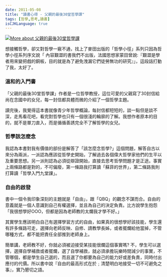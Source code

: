 ```yaml
---
date: 2011-05-08
title: "讀書心得 - 父親的最後30堂哲學課"
tags: [哲學,思考,讀書]
isCJKLanguage: true
---
```


<a href="http://www.anobii.com/books/%E7%88%B6%E8%A6%AA%E7%9A%84%E6%9C%80%E5%BE%8C30%E5%A0%82%E5%93%B2%E5%AD%B8%E8%AA%B2/9789861731230/0059b402903258bb43/" title="More about 父親的最後30堂哲學課"><img alt="More about 父親的最後30堂哲學課" src="http://image.anobii.com/anobi/image_book.php?type=5&amp;item_id=0059b402903258bb43&amp;time=0" class="left" title="More about 父親的最後30堂哲學課" /></a>

想接觸哲學，卻又對哲學一竅不通，找上了麥田出版的「哲學小徑」系列只因為哲學小徑系列序文說「 內容艱澀的書我們不出版，法國思想家蒙田曾說:『艱澀是學者用來變把戲的銅板，目的就是為了避免洩漏它們徒勞無功的研究』」，這段話打動了我，太好了。

### 溫和的入門書

「父親的最後30堂哲學課」作者是一位哲學教授，這位可愛的父親寫了30封信給尚在念國中的女兒，每一封信都具體而微的介紹了一個哲學主題。

讀完後，我覺得這本書就像青少年哲學概論，每封信都短短的，談一點但是談不深，走馬看花吧，看完對哲學也只有一個很淺的輪廓的了解。我想作者原本的目的，就不是單刀直入，而是循循善誘完全不了解哲學的女兒。

### 哲學該怎麼念

我認為本書對我有價值的部份是解答了「該怎麼念哲學?」這個問題，解答自古以來分為兩派，一派認為應該從哲學史開始，了解過去各個偉大哲學家他們的生平以及重要思想。另一派則認為必須從辯證開始，直接去思考哲學問題才是正途。事實上兩條路都是對的，不可偏廢，第一條路我打算讀「蘇菲的世界」，第二條路我則打算讀「哲學入門九堂課」。

### 自由的啟發

書中一個令我印象深刻的主題就是「自由」，跟「QBQ」的觀念不謀而合。自由的意義就是一個人意識到自己有權選擇，並且為自己的決定負責。比方說學生抱怨「我很想學好OOO，但都是因為老師教的太爛我才學不好。」

其實學生應該明白自己有選擇學習方式的自由，如果真的很想學好該技能，學生還有許多條路可走，選擇向老師反映、自修、請教學長姊，或者擺爛給他當掉，不管哪種方式，都不能把責任全部推到老師身上。

簡單講，老師教不好，你就必須被迫接受某技能很爛這個事實嗎? 不，學生可以選擇，選擇自學補救或者擺爛，選了自學補救，就必須承擔玩樂時間減少的事實，不管哪個，都是學生自己選的，而且選了你都要為自己的能力好或差負責，同時付出應付的代價。所以書中說『自由的最高形式在於﹔清楚明白地接受一切不可避免之事』，實乃懇切之語。
